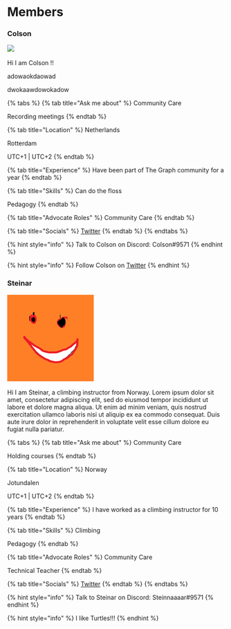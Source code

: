 # Members

### Colson

![](../.gitbook/assets/profilepicture.bmp)

Hi I am Colson !!

adowaokdaowad

dwokaawdowokadow

{% tabs %}
{% tab title="Ask me about" %}
Community Care

Recording meetings
{% endtab %}

{% tab title="Location" %}
Netherlands

Rotterdam

UTC+1 | UTC+2
{% endtab %}

{% tab title="Experience" %}
Have been part of The Graph community for a year
{% endtab %}

{% tab title="Skills" %}
Can do the floss

Pedagogy
{% endtab %}

{% tab title="Advocate Roles" %}
Community Care
{% endtab %}

{% tab title="Socials" %}
[Twitter](https://twitter.com/ColsonGRTeacher)
{% endtab %}
{% endtabs %}

{% hint style="info" %}
Talk to Colson on Discord: Colson#9571
{% endhint %}

{% hint style="info" %}
Follow Colson on [Twitter](https://twitter.com/ColsonGRTeacher)
{% endhint %}

###

### Steinar

![](../.gitbook/assets/steinar.bmp)

Hi I am Steinar, a climbing instructor from Norway. Lorem ipsum dolor sit amet, consectetur adipiscing elit, sed do eiusmod tempor incididunt ut labore et dolore magna aliqua. Ut enim ad minim veniam, quis nostrud exercitation ullamco laboris nisi ut aliquip ex ea commodo consequat. Duis aute irure dolor in reprehenderit in voluptate velit esse cillum dolore eu fugiat nulla pariatur.

{% tabs %}
{% tab title="Ask me about" %}
Community Care

Holding courses
{% endtab %}

{% tab title="Location" %}
Norway

Jotundalen

UTC+1 | UTC+2
{% endtab %}

{% tab title="Experience" %}
I have worked as a climbing instructor for 10 years
{% endtab %}

{% tab title="Skills" %}
Climbing

Pedagogy
{% endtab %}

{% tab title="Advocate Roles" %}
Community Care

Technical Teacher
{% endtab %}

{% tab title="Socials" %}
[Twitter](https://twitter.com/ColsonGRTeacher)
{% endtab %}
{% endtabs %}

{% hint style="info" %}
Talk to Steinar on Discord: Steinnaaaar#9571
{% endhint %}

{% hint style="info" %}
I like Turtles!!!
{% endhint %}

